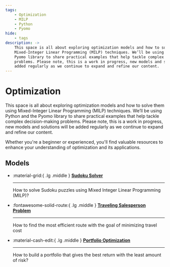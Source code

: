```yaml
---
tags:
    - Optimization
    - MILP
    - Python
    - Pyomo
hide:
    - tags
description: ->
    This space is all about exploring optimization models and how to solve them using 
    Mixed-Integer Linear Programming (MILP) techniques. We’ll be using Python and the 
    Pyomo library to share practical examples that help tackle complex decision-making 
    problems. Please note, this is a work in progress, new models and solutions will be 
    added regularly as we continue to expand and refine our content. 
---
```


# Optimization

This space is all about exploring optimization models and how to solve them using 
Mixed-Integer Linear Programming (MILP) techniques. We’ll be using Python and the 
Pyomo library to share practical examples that help tackle complex decision-making 
problems. Please note, this is a work in progress, new models and solutions will be 
added regularly as we continue to expand and refine our content. 

Whether you're a beginner or experienced, you'll find valuable resources to enhance 
your understanding of optimization and its applications.

## Models

<div class="grid cards" markdown>

-   :material-grid:{ .lg .middle } __[Sudoku Solver](sudoku.md)__

    ---

    How to solve Sudoku puzzles using Mixed Integer Linear Programming (MILP)?

-   :fontawesome-solid-route:{ .lg .middle } __[Traveling Salesperson Problem](travel_sales.ipynb)__

    ---

    How to find the most efficient route with the goal of minimizing travel cost

-   :material-cash-edit:{ .lg .middle } __[Portfolio Optimization](portfolio_optimization.ipynb)__

    ---

    How to build a portfolio that gives the best return with the least amount of risk?

</div>
